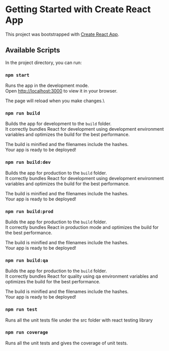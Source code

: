# Getting Started with Create React App

This project was bootstrapped with [Create React App](https://github.com/facebook/create-react-app).

## Available Scripts

In the project directory, you can run:

### `npm start`

Runs the app in the development mode.\
Open [http://localhost:3000](http://localhost:3000) to view it in your browser.

The page will reload when you make changes.\

### `npm run build`

Builds the app for development to the `build` folder.\
It correctly bundles React for development using development environment variables and optimizes the build for the best performance.

The build is minified and the filenames include the hashes.\
Your app is ready to be deployed!

### `npm run build:dev`

Builds the app for production to the `build` folder.\
It correctly bundles React for development using development environment variables and optimizes the build for the best performance.

The build is minified and the filenames include the hashes.\
Your app is ready to be deployed!

### `npm run build:prod`

Builds the app for production to the `build` folder.\
It correctly bundles React in production mode and optimizes the build for the best performance.

The build is minified and the filenames include the hashes.\
Your app is ready to be deployed!

### `npm run build:qa`

Builds the app for production to the `build` folder.\
It correctly bundles React for quality using qa environment variables and optimizes the build for the best performance.

The build is minified and the filenames include the hashes.\
Your app is ready to be deployed!

### `npm run test`

Runs all the unit tests file under the src folder with react testing library

### `npm run coverage`

Runs all the unit tests and gives the coverage of unit tests.
